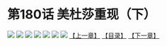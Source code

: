 # 第180话 美杜莎重现（下）
![](https://mhpic.xiaomingtaiji.net/comic/D/斗破苍穹拆分版/180话/1.jpg-zymk.middle.webp)
![](https://mhpic.xiaomingtaiji.net/comic/D/斗破苍穹拆分版/180话/2.jpg-zymk.middle.webp)
![](https://mhpic.xiaomingtaiji.net/comic/D/斗破苍穹拆分版/180话/3.jpg-zymk.middle.webp)
![](https://mhpic.xiaomingtaiji.net/comic/D/斗破苍穹拆分版/180话/4.jpg-zymk.middle.webp)
![](https://mhpic.xiaomingtaiji.net/comic/D/斗破苍穹拆分版/180话/5.jpg-zymk.middle.webp)
![](https://mhpic.xiaomingtaiji.net/comic/D/斗破苍穹拆分版/180话/6.jpg-zymk.middle.webp)
![](https://mhpic.xiaomingtaiji.net/comic/D/斗破苍穹拆分版/180话/7.jpg-zymk.middle.webp)
[【上一章】](./179.md)
[【目录】](./READMD.md)
[【下一章】](./181.md)
